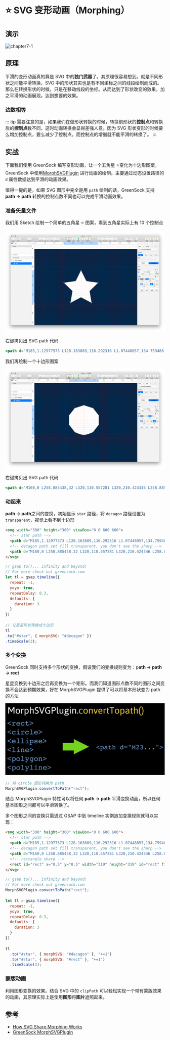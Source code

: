# ⭐ SVG 变形动画（Morphing）

## 演示

![chapter7-1](./public/chapter7-1.gif)

## 原理

平滑的变形动画真的算是 SVG 中的**独门武器**了。其原理很容易想到。就是不同形状之间能平滑转换，SVG 中的形状其实也是有不同坐标之间的线段绘制而成的。那么在转换形状的时候，只是在移动线段的坐标。从而达到了形状改变的效果，加之平滑的动画展现。达到想要的效果。

### 边数相等

::: tip
需要注意的是，如果我们在做形状转换的时候，转换前形状的**控制点**和转换后的**控制点**数不同，这时动画转换会显得差强人意。因为 SVG 形状变形的时候要么增加控制点，要么减少了控制点。而控制点的增删就不能平滑的转换了。
:::
## 实战

下面我们使用 GreenSock 编写变形动画，让一个五角星 ⭐️变化为十边形图案，GreenSock 中使用[MorphSVGPlugin](https://greensock.com/docs/v3/Plugins/MorphSVGPlugin) 进行动画的绘制。主要通过动态设置路径的 `d` 属性数据达到平滑的动画效果。

值得一提的是，如果 SVG 图形中完全是用 `path` 绘制的话，GreenSock 支持 **path → path** 转换的控制点数不同也可以完成平滑动画效果。

### 准备矢量文件

我们用 Sketch 绘制一个简单的五角星 ⭐️ 图案，看到五角星实际上有 10 个控制点

![chapter7-2](./public/chapter7-2.png)

右键拷贝出 SVG path 代码

```jsx
<path d="M185,1.12977573 L128.163889,116.292316 L1.07448057,134.759488 L93.0372403,224.401023 L71.3277776,350.976903 L185,291.215879 L298.672222,350.976903 L276.96276,224.401023 L368.925519,134.759488 L241.836111,116.292316 L185,1.12977573 Z" id="star" fill="#4af"></path>
```

我们再绘制一个十边形图案

![chapter7-3](./public/chapter7-3.png)

右键拷贝出 SVG  path 代码

```jsx
<path d="M160,0 L258.885438,32 L320,110.557281 L320,210.424346 L258.885438,289.442719 C217.122754,309.81424 184.160941,320 160,320 C135.839059,320 102.877246,309.81424 61.1145618,289.442719 L0,210.424346 L0,110.557281 L61.1145618,32 L160,0 Z" id="decagon" fill="transparent"></path>
```

### 动起来

**path → path**之间的变换，初始显示 `star` 路径，将 `decagon` 路径设置为 `transparent`，视觉上看不到十边形

```html
<svg width="300" height="300" viewBox="0 0 600 600">
  <!-- star path -->
  <path d="M185,1.12977573 L128.163889,116.292316 L1.07448057,134.759488 L93.0372403,224.401023 L71.3277776,350.976903 L185,291.215879 L298.672222,350.976903 L276.96276,224.401023 L368.925519,134.759488 L241.836111,116.292316 L185,1.12977573 Z" id="star" fill="#4af"></path>
  <!-- decagon path set fill transparent, you don't see the sharp -->
  <path d="M160,0 L258.885438,32 L320,110.557281 L320,210.424346 L258.885438,289.442719 C217.122754,309.81424 184.160941,320 160,320 C135.839059,320 102.877246,309.81424 61.1145618,289.442719 L0,210.424346 L0,110.557281 L61.1145618,32 L160,0 Z" id="decagon" fill="transparent"></path>
</svg>
```

```jsx
// gsap.to()... infinity and beyond!
// For more check out greensock.com
let tl = gsap.timeline({
  repeat: -1,
  yoyo: true,
  repeatDelay: 0.3,
  defaults: {
    duration: 3
  }
})

// 让星星形状转换成十边形
tl
.to("#star", { morphSVG: "#decagon" })
.timeScale(3);
```

<EmbedCodepen title="GSAP Sharp Morphing Demo1" pen="qBOMWJM" :height="360" />

### 多个变换

GreenSock 同时支持多个形状的变换，假设我们的变换规则变为：p**ath → path → rect** 

星星变换到十边形之后再变换为一个矩形。而我们知道图形点数不同的图形之间变换不会达到预期效果，好在 MorphSVGPlugin 提供了可以将基本形状变为 path 的方法

![chapter7-4](./public/chapter7-4.png)

```jsx
// 将 circle 图形转换为 path
MorphSVGPlugin.convertToPath("rect");
```

结合 MorphSVGPlugin 特性可以将任何 **path → path** 平滑变换动画，所以任何基本图形之间都可以平滑转换了。

多个图形之间的变换只需通过 GSAP 中到 timeline 实例追加变换规则就可以实现：

```html
<svg width="300" height="300" viewBox="0 0 600 600">
  <!-- star path -->
  <path d="M185,1.12977573 L128.163889,116.292316 L1.07448057,134.759488 L93.0372403,224.401023 L71.3277776,350.976903 L185,291.215879 L298.672222,350.976903 L276.96276,224.401023 L368.925519,134.759488 L241.836111,116.292316 L185,1.12977573 Z" id="star" fill="#4af"></path>
  <!-- decagon path set fill transparent, you don't see the sharp -->
  <path d="M160,0 L258.885438,32 L320,110.557281 L320,210.424346 L258.885438,289.442719 C217.122754,309.81424 184.160941,320 160,320 C135.839059,320 102.877246,309.81424 61.1145618,289.442719 L0,210.424346 L0,110.557281 L61.1145618,32 L160,0 Z" id="decagon" fill="none"></path>
  <!-- rectangle sharp -->
  <rect id="rect" x="0.5" y="0.5" width="319" height="319" id="rect" fill="none"></rect>
</svg>
```

```jsx
// gsap.to()... infinity and beyond!
// For more check out greensock.com
MorphSVGPlugin.convertToPath("rect");

let tl = gsap.timeline({
  repeat: -1,
  yoyo: true,
  repeatDelay: 0.3,
  defaults: {
    duration: 3
  }
})

tl
  .to("#star", { morphSVG: "#decagon" }, "+=1")
  .to("#star", { morphSVG: "#rect" }, "+=1")
  .timeScale(3);
```

<EmbedCodepen title="GSAP Sharp Morphing Demo2" pen="NWGLPKM" :height="360" />

### 蒙版动画

利用图形变换的效果。结合 SVG 中的 `clipPath` 可以轻松实现一个带有蒙版效果的动画，其原理实际上是使用**图形**将**图片**遮照起来。

<EmbedCodepen title="GSAP Sharp Morphing Demo3" pen="wvKEBex" :height="360" />


## 参考

- [How SVG Sharp Morphing Works](https://css-tricks.com/svg-shape-morphing-works/)
- [GreenSock MorphSVGPlugin](https://greensock.com/docs/v3/Plugins/MorphSVGPlugin)